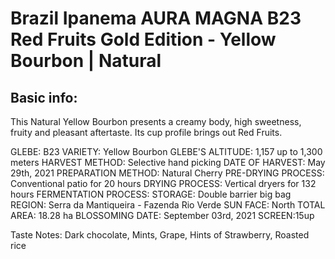 # Brazil Ipanema AURA MAGNA B23 Red Fruits Gold Edition - Yellow Bourbon | Natural

## Basic info:

This Natural Yellow Bourbon presents a creamy body, high sweetness, fruity and pleasant aftertaste. Its cup profile brings out Red Fruits.

GLEBE: B23
VARIETY: Yellow Bourbon
GLEBE'S ALTITUDE: 1,157 up to 1,300 meters
HARVEST METHOD: Selective hand picking
DATE OF HARVEST: May 29th, 2021
PREPARATION METHOD: Natural Cherry
PRE-DRYING PROCESS: Conventional patio for 20 hours
DRYING PROCESS: Vertical dryers for 132 hours
FERMENTATION PROCESS:
STORAGE: Double barrier big bag
REGION: Serra da Mantiqueira - Fazenda Rio Verde
SUN FACE: North
TOTAL AREA: 18.28 ha
BLOSSOMING DATE: September 03rd, 2021
SCREEN:15up

Taste Notes: Dark chocolate, Mints, Grape, Hints of Strawberry, Roasted rice
